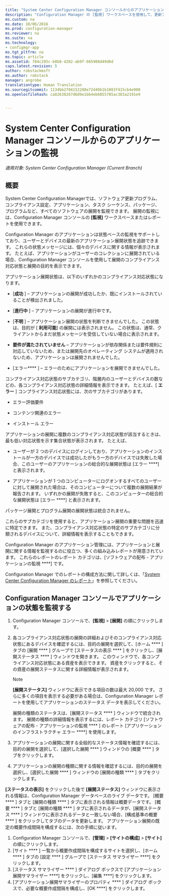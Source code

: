 ```yaml
---
title: "System Center Configuration Manager コンソールからのアプリケーションの監視 | System Center Configuration Manager"
description: "Configuration Manager の [監視] ワークスペースを使用して、更新プログラム、コンプライアンス設定、アプリケーションなどのソフトウェアの展開を監視します。"
ms.custom: na
ms.date: 10/06/2016
ms.prod: configuration-manager
ms.reviewer: na
ms.suite: na
ms.technology:
- configmgr-app
ms.tgt_pltfrm: na
ms.topic: article
ms.assetid: 784c295c-b8b8-4202-ab9f-665908d49d6d
caps.latest.revision: 5
author: robstackmsft
ms.author: robstack
manager: angrobe
translationtype: Human Translation
ms.sourcegitcommit: 1134bb2f04152288e72d40b1b1083f415cb4e900
ms.openlocfilehash: ca82638267d6d9e1bb4eb6855785ac383a2191e9


---
```

# <a name="monitor-applications-from-the-system-center-configuration-manager-console"></a>System Center Configuration Manager コンソールからのアプリケーションの監視

*適用対象: System Center Configuration Manager (Current Branch)*


## <a name="introduction"></a>概要

System Center Configuration Managerでは、ソフトウェア更新プログラム、コンプライアンス設定、アプリケーション、タスク シーケンス、パッケージ、プログラムなど、すべてのソフトウェアの展開を監視できます。 展開の監視には、Configuration Manager コンソールの **[監視]** ワークスペースまたはレポートを使用できます。  

 Configuration Manager のアプリケーションは状態ベースの監視をサポートしており、ユーザーとデバイスの最新のアプリケーション展開状態を追跡できます。 これらの状態メッセージには、個々のデバイスに関する情報が表示されます。 たとえば、アプリケーションがユーザーのコレクションに展開されている場合、Configuration Manager コンソールを使用して展開のコンプライアンス対応状態と展開の目的を表示できます。  

 アプリケーション展開状態は、以下のいずれかのコンプライアンス対応状態になります。  

-   [**成功** ] – アプリケーションの展開が成功したか、既にインストールされていることが検出されました。  

-   [**進行中** ] – アプリケーションの展開が進行中です。  

-   [**不明** ] – アプリケーション展開の状態を判断できませんでした。 この状態は、目的が [ **利用可能**] の展開には表示されません。 この状態は、通常、クライアントからまだ状態メッセージを受信していない場合に表示されます。  

-   **要件が満たされていません** – アプリケーションが依存関係または要件規則に対応していないため、または展開先のオペレーティング システムが適用されないため、アプリケーションは展開されませんでした。  

-   [エラー**** ] – エラーのためにアプリケーションを展開できませんでした。  
  
コンプライアンス対応状態のサブカテゴリ、階層内のユーザーとデバイスの数などの、各コンプライアンス対応状態の詳細情報を表示できます。 たとえば、[ **エラー** ] コンプライアンス対応状態には、次のサブカテゴリがあります。  
  
-   エラー評価要件  

-   コンテンツ関連のエラー  

-   インストール エラー  

 アプリケーションの展開に複数のコンプライアンス対応状態が該当するときは、最も低い対応状態を示す集合状態が表示されます。 たとえば、  

-   ユーザーが 2 つのデバイスにログインしており、アプリケーションのインストールが一方のデバイスでは成功したがもう一方のデバイスでは失敗した場合、このユーザーのアプリケーションの総合的な展開状態は [エラー ****] と表示されます。  

-   アプリケーションが 1 つのコンピューターにログオンするすべてのユーザーに対して展開された場合は、そのコンピューターについて複数の展開結果が報告されます。 いずれかの展開が失敗すると、このコンピューターの総合的な展開状態は [エラー ****] と表示されます。  
  
パッケージ展開とプログラム展開の展開状態は統合されません。  
  
 これらのサブカテゴリを使用すると、アプリケーション展開の重要な問題を迅速に特定できます。 また、コンプライアンス対応状態の特定のサブカテゴリに分類されるデバイスについて、詳細情報を表示することもできます。  

 Configuration Manager のアプリケーション管理には、アプリケーションと展開に関する情報を監視するのに役立つ、多くの組み込みレポートが用意されています。 これらのレポートのレポート カテゴリは、[ソフトウェアの配布 - アプリケーションの監視 ****] です。  

 Configuration Manager でのレポートの構成方法に関して詳しくは、「[System Center Configuration Manager のレポート](../../core/servers/manage/reporting.md)」を参照してください。  
  
## <a name="monitor-the-state-of-an-application-in-the-configuration-manager-console"></a>Configuration Manager コンソールでアプリケーションの状態を監視する  
  
1.  Configuration Manager コンソールで、**[監視]** > **[展開]** の順にクリックします。  
  
3.  各コンプライアンス対応状態の展開の詳細およびそのコンプライアンス対応状態にあるデバイスを確認するには、目的の展開を選択して、[ホーム **** ] タブの [展開 **** ] グループで [ステータスの表示 **** ] をクリックし、[展開ステータス **** ] ウィンドウを開きます。 このウィンドウで、各コンプライアンス対応状態にある資産を表示できます。 資産をクリックすると、その資産の展開ステータスに関する詳細情報が表示されます。  

    > [!NOTE]  
    >  **[展開ステータス]** ウィンドウに表示できる項目の数は最大 20,000 です。 さらに多くの項目を表示する必要がある場合は、Configuration Manager レポートを使用してアプリケーションのステータス データを表示してください。  
    >   
    >  展開の種類のステータスは、[展開ステータス **** ] ウィンドウで統合されます。 展開の種類の詳細情報を表示するには、レポート カテゴリ [ソフトウェアの配布 - アプリケーションの監視 **** ] のレポート [アプリケーションのインフラストラクチャ エラー ****] を使用します。  

4.  アプリケーションの展開に関する全般的なステータス情報を確認するには、目的の展開を選択して、[選択した展開 **** ] ウィンドウの [概要 **** ] タブをクリックします。  

5.  アプリケーションの展開の種類に関する情報を確認するには、目的の展開を選択し、[選択した展開 **** ] ウィンドウの [展開の種類 **** ] タブをクリックします。  

**[ステータスの表示]** をクリックした後で **[展開ステータス]** ウィンドウに表示される情報は、Configuration Manager データベースのライブ データです。 [概要 **** ] タブと [展開の種類 **** ] タブに表示される情報は概要データです。 [概要 **** ] タブと [展開の種類 **** ] タブに表示されるデータが、[展開ステータス **** ] ウィンドウに表示されるデータと一致しない場合、[構成基準の概要 **** ] をクリックしてタブのデータを更新します。 アプリケーション展開の既定の概要作成間隔を構成するには、次の手順に従います。  
1. Configuration Manager コンソールで、**[管理]** > **[サイトの構成]** > **[サイト]** の順にクリックします。
2. [サイト **** ] 一覧から概要作成間隔を構成するサイトを選択し、[ホーム **** ] タブの [設定 **** ] グループで [ステータス サマライザー ****] をクリックします。
3. [ステータス サマライザー **** ] ダイアログ ボックスで [アプリケーション展開サマライザー ****] をクリックし、[編集 ****] をクリックします。  
4. [アプリケーション展開サマライザーのプロパティ **** ] ダイアログ ボックスで、必要な概要作成間隔を構成し、[OK ****] をクリックします。  



<!--HONumber=Nov16_HO1-->


